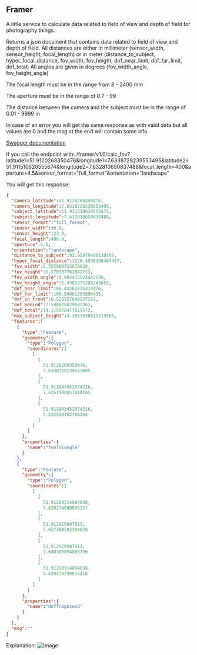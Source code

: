 ## Framer

A little service to calculate data related to field of view and depth of field for photography things.

Returns a json document that contains data related to field of view and depth of field.
All distances are either in millimeter (sensor_width, sensor_height, focal_length) or in meter (distance_to_subject, hyper_focal_distance, fov_width, fov_height, dof_near_limit, dof_far_limit, dof_total)
All angles are given in degrees (fov_width_angle, fov_height_angle)

The focal length must be in the range from 8 - 2400 mm

The aperture must be in the range of 0.7 - 99

The distance between the camera and the subject must be in the range of 0.01 - 9999 m

In case of an error you will get the same response as with valid data but all values are 0 and the msg at the end will contain some info.

[Swagger documentation](http://hansolo.eu:8081/swagger-ui)

If you call the endpoint with:
/framer/v1.0/calc_fov?latitude1=51.9120268350476&longitude1=7.6338728239553495&latitude2=51.911510620555674&longitude2=7.632810650837488&focal_length=400&aperture=4.5&sensor_format="full_format"&orientation="landscape"

You will get this response:
````json
{
  "camera_latitude":51.9120268350476,
  "camera_longitude":7.6338728239553495,
  "subject_latitude":51.911510620555674,
  "subject_longitude":7.632810650837488,
  "sensor_format":"full_format",
  "sensor_width":36.0,
  "sensor_height":23.9,
  "focal_length":400.0,
  "aperture":4.5,
  "orientation":"landscape",
  "distance_to_subject":92.95879480138197,
  "hyper_focal_distance":1226.4536398467437,
  "fov_width":8.355580723679628,
  "fov_height":5.570387763842713,
  "fov_width_angle":8.982433522447536,
  "fov_height_angle":5.9905271280243655,
  "dof_near_limit":86.43363715314476,
  "dof_far_limit":100.54961363096433,
  "dof_in_front":6.525157648237212,
  "dof_behind":7.590818829582361,
  "dof_total":14.115976477819572,
  "max_subject_height":4.3851938819213565,
  "features":[
    {
      "type":"Feature",
      "geometry":{
        "type":"Polygon",
        "coordinates":[
          [
            [
              51.9120268350476,
              7.6338728239553495
            ],
            [
              51.911843452074216,
              7.6351948851444105
            ],
            [
              51.911843452074216,
              7.632550762766364
            ]
          ]
        ]
      },
      "properties":{
        "name":"fovTriangle"
      }
    },
    {
      "type":"Feature",
      "geometry":{
        "type":"Polygon",
        "coordinates":[
          [
            [
              51.91280314884838,
              7.628274849095257
            ],
            [
              51.912929907913,
              7.627360593104878
            ],
            [
              51.912929907913,
              7.640385054805796
            ],
            [
              51.91280314884838,
              7.639470798815416
            ]
          ]
        ]
      },
      "properties":{
        "name":"dofTrapezoid"
      }
    }
  ],
  "msg":""
}
```` 
Explanation:
![Image](https://i.ibb.co/9hdxbSQ/image1.png)